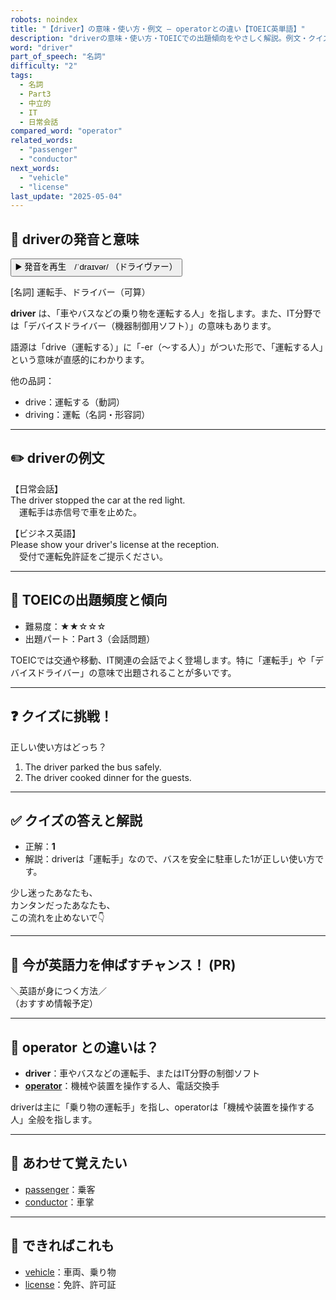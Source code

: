 ```yaml
---
robots: noindex
title: "【driver】の意味・使い方・例文 ― operatorとの違い【TOEIC英単語】"
description: "driverの意味・使い方・TOEICでの出題傾向をやさしく解説。例文・クイズ付きでoperatorとの違いもわかりやすく学べます。"
word: "driver"
part_of_speech: "名詞"
difficulty: "2"
tags:
  - 名詞
  - Part3
  - 中立的
  - IT
  - 日常会話
compared_word: "operator"
related_words:
  - "passenger"
  - "conductor"
next_words:
  - "vehicle"
  - "license"
last_update: "2025-05-04"
---
```


## 🔰 driverの発音と意味

<button class="play-audio" onclick="playTTS('driver')">
  <span class="play-audio-main">
    ▶️ 発音を再生　/ˈdraɪvər/
  </span>
  <span class="play-audio-sub">
    （ドライヴァー）
  </span>
</button>

[名詞] 運転手、ドライバー（可算）

**driver** は、「車やバスなどの乗り物を運転する人」を指します。また、IT分野では「デバイスドライバー（機器制御用ソフト）」の意味もあります。

語源は「drive（運転する）」に「-er（～する人）」がついた形で、「運転する人」という意味が直感的にわかります。

他の品詞：  
- drive：運転する（動詞）
- driving：運転（名詞・形容詞）

---

## ✏️ driverの例文

【日常会話】  
The driver stopped the car at the red light.  
　運転手は赤信号で車を止めた。

【ビジネス英語】  
Please show your driver's license at the reception.  
　受付で運転免許証をご提示ください。

---

## 🎯 TOEICの出題頻度と傾向

- 難易度：★★☆☆☆
- 出題パート：Part 3（会話問題）

TOEICでは交通や移動、IT関連の会話でよく登場します。特に「運転手」や「デバイスドライバー」の意味で出題されることが多いです。

---

## ❓ クイズに挑戦！

正しい使い方はどっち？

1. The driver parked the bus safely.  
2. The driver cooked dinner for the guests.

---

## ✅ クイズの答えと解説

- 正解：**1**
- 解説：driverは「運転手」なので、バスを安全に駐車した1が正しい使い方です。

少し迷ったあなたも、  
カンタンだったあなたも、  
この流れを止めないで👇️

---

## 🚀 今が英語力を伸ばすチャンス！ (PR)

<div class="info-center">
＼英語が身につく方法／<br>  
（おすすめ情報予定）
</div>

---

## 🤔  operator との違いは？

- **driver**：車やバスなどの運転手、またはIT分野の制御ソフト
- **[operator](/operator)**：機械や装置を操作する人、電話交換手

driverは主に「乗り物の運転手」を指し、operatorは「機械や装置を操作する人」全般を指します。

---

## 🧩 あわせて覚えたい

- [passenger](/passenger)：乗客
- [conductor](/conductor)：車掌

---

## 📖 できればこれも

- [vehicle](/vehicle)：車両、乗り物
- [license](/license)：免許、許可証

<!-- cvid: aid36_bid00 -->
